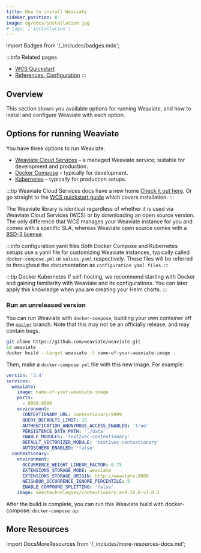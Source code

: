 ```yaml
---
title: How to install Weaviate
sidebar_position: 0
image: og/docs/installation.jpg
# tags: ['installation']
---
```

import Badges from '/_includes/badges.mdx';

<Badges/>

:::info Related pages
- [WCS Quickstart](../../wcs/quickstart.mdx)
- [References: Configuration](../configuration/index.md)
:::

## Overview

This section shows you available options for running Weaviate, and how to install and configure Weaviate with each option.

## Options for running Weaviate

You have three options to run Weaviate.

* [Weaviate Cloud Services](../../wcs/quickstart.mdx) – a managed Weaviate service; suitable for development and production.
* [Docker Compose](./docker-compose.md) – typically for development.
* [Kubernetes](./kubernetes.md) – typically for production setups.

:::tip Weaviate Cloud Services docs have a new home
[Check it out here](../../wcs/index.mdx). Or go straight to the [WCS quickstart guide](../../wcs/quickstart.mdx) which covers installation.
:::

The Weaviate library is identical regardless of whether it is used via Weaviate Cloud Services (WCS) or by downloading an open source version. The only difference that WCS manages your Weaviate instance for you and comes with a specific SLA, whereas Weaviate open source comes with a [BSD-3 license](https://github.com/weaviate/weaviate/blob/master/LICENSE).

:::info configuration yaml files
Both Docker Compose and Kubernetes setups use a yaml file for customizing Weaviate instances, typically called `docker-compose.yml` or `values.yaml` respectively. These files will be referred to throughout the documentation as `configuration yaml files`.
:::

:::tip Docker <i class="fa-regular fa-circle-arrow-right"></i> Kubernetes
If self-hosting, we recommend starting with Docker and gaining familiarity with Weaviate and its configurations. You can later apply this knowledge when you are creating your Helm charts.
:::

### Run an unreleased version

You can run Weaviate with `docker-compose`, building your own container off the [`master`](https://github.com/weaviate/weaviate) branch. Note that this may not be an officially release, and may contain bugs.

```sh
git clone https://github.com/weaviate/weaviate.git
cd weaviate
docker build --target weaviate -t name-of-your-weaviate-image .
```

Then, make a `docker-compose.yml` file with this new image. For example:

```yml
version: '3.4'
services:
  weaviate:
    image: name-of-your-weaviate-image
    ports:
      - 8080:8080
    environment:
      CONTEXTIONARY_URL: contextionary:9999
      QUERY_DEFAULTS_LIMIT: 25
      AUTHENTICATION_ANONYMOUS_ACCESS_ENABLED: 'true'
      PERSISTENCE_DATA_PATH: './data'
      ENABLE_MODULES: 'text2vec-contextionary'
      DEFAULT_VECTORIZER_MODULE: 'text2vec-contextionary'
      AUTOSCHEMA_ENABLED: 'false'
  contextionary:
    environment:
      OCCURRENCE_WEIGHT_LINEAR_FACTOR: 0.75
      EXTENSIONS_STORAGE_MODE: weaviate
      EXTENSIONS_STORAGE_ORIGIN: http://weaviate:8080
      NEIGHBOR_OCCURRENCE_IGNORE_PERCENTILE: 5
      ENABLE_COMPOUND_SPLITTING: 'false'
    image: semitechnologies/contextionary:en0.16.0-v1.0.2
```

After the build is complete, you can run this Weaviate build with docker-compose: `docker-compose up`.

## More Resources

import DocsMoreResources from '/_includes/more-resources-docs.md';

<DocsMoreResources />

